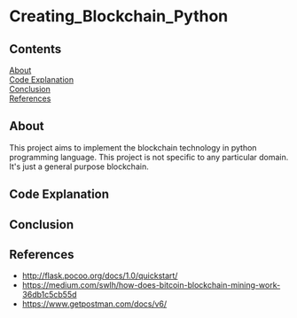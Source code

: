 # Creating_Blockchain_Python

## Contents
  
[About](#about)  
[Code Explanation]()  
[Conclusion](#conclusion)  
[References](#references)  

## About  
This project aims to implement the blockchain technology in python programming language. This project is not specific to any particular domain. It's just a general purpose blockchain. 

## Code Explanation

## Conclusion

## References

* <http://flask.pocoo.org/docs/1.0/quickstart/>
* <https://medium.com/swlh/how-does-bitcoin-blockchain-mining-work-36db1c5cb55d>
* <https://www.getpostman.com/docs/v6/>
